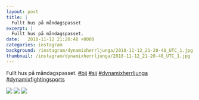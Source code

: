 ```yaml
---
layout: post
title: |
  Fullt hus på måndagspasset
excerpt: |
  Fullt hus på måndagspasset.    
date:   2018-11-12 21:20:48 +0000
categories: instagram
background: /instagram/dynamixherrljunga/2018-11-12_21-20-48_UTC_1.jpg
thumbnail: /instagram/dynamixherrljunga/2018-11-12_21-20-48_UTC_1.jpg
---
```

Fullt hus på måndagspasset. [#bjj](https://www.instagram.com/explore/tags/bjj/) [#sjj](https://www.instagram.com/explore/tags/sjj/) [#dynamixherrljunga](https://www.instagram.com/explore/tags/dynamixherrljunga/) [#dynamixfightingsports](https://www.instagram.com/explore/tags/dynamixfightingsports/)



<img src='/www-dynamix-herrljunga/instagram/dynamixherrljunga/2018-11-12_21-20-48_UTC_1.jpg' class='img-fluid' />


<img src='/www-dynamix-herrljunga/instagram/dynamixherrljunga/2018-11-12_21-20-48_UTC_2.jpg' class='img-fluid' />


<img src='/www-dynamix-herrljunga/instagram/dynamixherrljunga/2018-11-12_21-20-48_UTC_3.jpg' class='img-fluid' />

